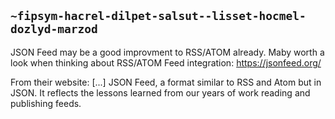 ## `~fipsym-hacrel-dilpet-salsut--lisset-hocmel-dozlyd-marzod`
JSON Feed may be a good improvment to RSS/ATOM already. Maby worth a look when thinking about RSS/ATOM Feed integration: https://jsonfeed.org/

From their website:
[...] JSON Feed, a format similar to RSS and Atom but in JSON. It reflects the lessons learned from our years of work reading and publishing feeds.